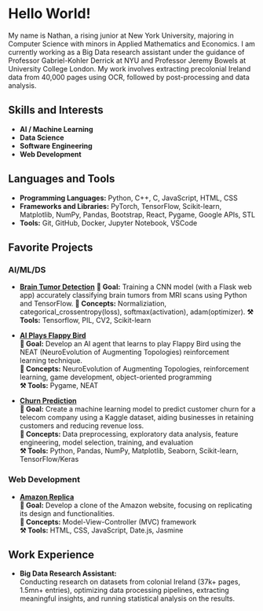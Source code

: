 # Hello World! 
My name is Nathan, a rising junior at New York University, majoring in Computer Science with minors in Applied Mathematics and Economics. I am currently working as a Big Data research assistant under the guidance of Professor Gabriel-Kohler Derrick at NYU and Professor Jeremy Bowels at University College London. My work involves extracting precolonial Ireland data from 40,000 pages using OCR, followed by post-processing and data analysis.

## Skills and Interests

- **AI / Machine Learning**
- **Data Science**
- **Software Engineering**
- **Web Development**

## Languages and Tools

- **Programming Languages:** Python, C++, C, JavaScript, HTML, CSS
- **Frameworks and Libraries:** PyTorch, TensorFlow, Scikit-learn, Matplotlib, NumPy, Pandas, Bootstrap, React, Pygame, Google APIs, STL
- **Tools:** Git, GitHub, Docker, Jupyter Notebook, VSCode

## Favorite Projects

### AI/ML/DS
- **[Brain Tumor Detection]([https://github.com/nathanbehailuz/AI-plays-Flappy-Bird](https://github.com/nathanbehailuz/brain-tumor-detection))**
  **🎯 Goal:** Training a CNN model (with a Flask web app) accurately classifying brain tumors from MRI scans using Python and TensorFlow. 
  **🧠 Concepts:** Normaliziation, categorical_crossentropy(loss), softmax(activation), adam(optimizer). 
  **⚒️ Tools:** Tensorflow, PIL, CV2, Scikit-learn

- **[AI Plays Flappy Bird](https://github.com/nathanbehailuz/AI-plays-Flappy-Bird)**  
  **🎯 Goal:** Develop an AI agent that learns to play Flappy Bird using the NEAT (NeuroEvolution of Augmenting Topologies) reinforcement learning technique.  
  **🧠 Concepts:** NeuroEvolution of Augmenting Topologies, reinforcement learning, game development, object-oriented programming  
  **⚒️ Tools:** Pygame, NEAT

- **[Churn Prediction](https://github.com/nathanbehailuz/churn-prediction)**  
  **🎯 Goal:** Create a machine learning model to predict customer churn for a telecom company using a Kaggle dataset, aiding businesses in retaining customers and reducing revenue loss.  
  **🧠 Concepts:** Data preprocessing, exploratory data analysis, feature engineering, model selection, training, and evaluation  
  **⚒️ Tools:** Python, Pandas, NumPy, Matplotlib, Seaborn, Scikit-learn, TensorFlow/Keras

### Web Development

- **[Amazon Replica](https://github.com/nathanbehailuz/amazon-replica)**  
  **🎯 Goal:** Develop a clone of the Amazon website, focusing on replicating its design and functionalities.  
  **🧠 Concepts:** Model-View-Controller (MVC) framework  
  **⚒️ Tools:** HTML, CSS, JavaScript, Date.js, Jasmine


## Work Experience
- **Big Data Research Assistant:**  
  Conducting research on datasets from colonial Ireland (37k+ pages, 1.5mn+ entries), optimizing data processing pipelines, extracting meaningful insights, and running statistical analysis on the results.
